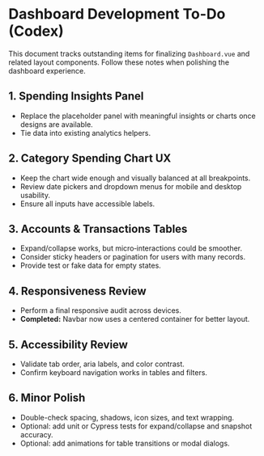 # Dashboard Development To-Do (Codex)

This document tracks outstanding items for finalizing `Dashboard.vue` and related layout components. Follow these notes when polishing the dashboard experience.

## 1. Spending Insights Panel
- Replace the placeholder panel with meaningful insights or charts once designs are available.
- Tie data into existing analytics helpers.

## 2. Category Spending Chart UX
- Keep the chart wide enough and visually balanced at all breakpoints.
- Review date pickers and dropdown menus for mobile and desktop usability.
- Ensure all inputs have accessible labels.

## 3. Accounts & Transactions Tables
- Expand/collapse works, but micro‑interactions could be smoother.
- Consider sticky headers or pagination for users with many records.
- Provide test or fake data for empty states.

## 4. Responsiveness Review
- Perform a final responsive audit across devices.
- **Completed:** Navbar now uses a centered container for better layout.

## 5. Accessibility Review
- Validate tab order, aria labels, and color contrast.
- Confirm keyboard navigation works in tables and filters.

## 6. Minor Polish
- Double-check spacing, shadows, icon sizes, and text wrapping.
- Optional: add unit or Cypress tests for expand/collapse and snapshot accuracy.
- Optional: add animations for table transitions or modal dialogs.
